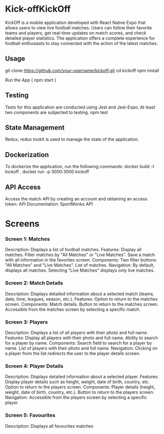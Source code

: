 # Kick-offKickOff
KickOff is a mobile application developed with React Native Expo that allows users to view live football matches. Users can follow their favorite teams and players, get real-time updates on match scores, and check detailed player statistics. The application offers a complete experience for football enthusiasts to stay connected with the action of the latest matches.

## Usage
git clone https://github.com/your-username/kickoff.git cd kickoff npm install

Run the App ( npm start )

## Testing
Tests for this application are conducted using Jest and Jest-Expo. At least two components are subjected to testing. npm test

## State Management
Redux, redux tookit is used to manage the state of the application.

## Dockerization
To dockerize the application, run the following commands: docker build -t kickoff . docker run -p 3000:3000 kickoff

## API Access
Access the match API by creating an account and obtaining an access token: API Documentation: SportMonks API

# Screens
### Screen 1: Matches
Description: Displays a list of football matches. Features: Display all matches. Filter matches by "All Matches" or "Live Matches". Save a match with all information in the favorites screen. Components: Two filter buttons: "All Matches" and "Live Matches". List of matches. Navigation: By default, displays all matches. Selecting "Live Matches" displays only live matches.

### Screen 2: Match Details
Description: Displays detailed information about a selected match (teams, date, time, leagues, season, etc.). Features: Option to return to the matches screen. Components: Match details. Button to return to the matches screen. Accessible from the matches screen by selecting a specific match.

### Screen 3: Players
Description: Displays a list of all players with their photo and full name. Features: Display all players with their photo and full name. Ability to search for a player by name. Components: Search field to search for a player by name. List of players with their photo and full name. Navigation: Clicking on a player from the list redirects the user to the player details screen.

### Screen 4: Player Details
Description: Displays detailed information about a selected player. Features: Display player details such as height, weight, date of birth, country, etc. Option to return to the players screen. Components: Player details (height, weight, date of birth, country, etc.). Button to return to the players screen. Navigation: Accessible from the players screen by selecting a specific player.

### Screen 5: Favourites
Description: Displays all favourites matches
